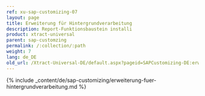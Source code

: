 ```yaml
---
ref: xu-sap-customizing-07
layout: page
title: Erweiterung für Hintergrundverarbeitung
description: Report-Funktionsbaustein installi
product: xtract-universal
parent: sap-customzing
permalink: /:collection/:path
weight: 7
lang: de_DE
old_url: /Xtract-Universal-DE/default.aspx?pageid=SAPCustomizing-DE:erweiterung-fuer-hintergrundverarbeitung
---
```


{% include _content/de/sap-customizing/erweiterung-fuer-hintergrundverarbeitung.md  %}